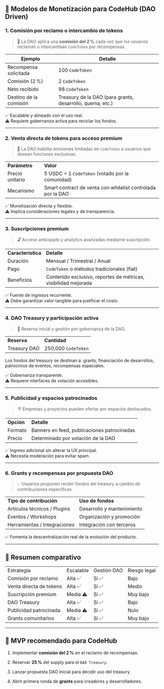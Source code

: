 ## 💸 **Modelos de Monetización para CodeHub (DAO Driven)**

### 1. **Comisión por reclamo o intercambio de tokens**

> 🧾 La DAO aplica una **comisión del 2 %** cada vez que los usuarios reclaman o intercambian `CodeToken` por recompensas.

|**Ejemplo**|**Detalle**|
|---|---|
|Recompensa solicitada|100 `CodeToken`|
|Comisión (2 %)|2 `CodeToken`|
|Neto recibido|98 `CodeToken`|
|Destino de la comisión|Treasury de la DAO (para grants, desarrollo, quema, etc.)|

✅ Escalable y alineado con el uso real.  
⚠️ Requiere gobernanza activa para reciclar los fondos.

---

### 2. **Venta directa de tokens para acceso premium**

> 💱 La DAO habilita emisiones limitadas de `CodeToken` a usuarios que desean funciones exclusivas.

|   |   |
|---|---|
|**Parámetro**|**Valor**|
|Precio unitario|5 USDC = 1 `CodeToken` (votado por la comunidad)|
|Mecanismo|Smart contract de venta con whitelist controlada por la DAO|

✅ Monetización directa y flexible.  
⚠️ Implica consideraciones legales y de transparencia.

---

### 3. **Suscripciones premium**

> 🔓 Acceso anticipado y analytics avanzadas mediante suscripción.

|   |   |
|---|---|
|**Característica**|**Detalle**|
|Duración|Mensual / Trimestral / Anual|
|Pago|`CodeToken` o métodos tradicionales (fiat)|
|Beneficios|Contenido exclusivo, reportes de métricas, visibilidad mejorada|

✅ Fuente de ingresos recurrente.  
⚠️ Debe garantizar valor tangible para justificar el costo.

---

### 4. **DAO Treasury y participación activa**

> 💼 Reserva inicial y gestión por gobernanza de la DAO.

|   |   |
|---|---|
|**Reserva**|**Cantidad**|
|Treasury DAO|250,000 `CodeToken`|

Los fondos del treasury se destinan a: grants, financiación de desarrollos, patrocinios de eventos, recompensas especiales.

✅ Gobernanza transparente.  
⚠️ Requiere interfaces de votación accesibles.

---

### 5. **Publicidad y espacios patrocinados**

> 🪧 Empresas y proyectos pueden ofertar por espacios destacados.

|   |   |
|---|---|
|**Opción**|**Detalle**|
|Formato|Banners en feed, publicaciones patrocinadas|
|Precio|Determinado por votación de la DAO|

✅ Ingreso adicional sin alterar la UX principal.  
⚠️ Necesita moderación para evitar spam.

---

### 6. **Grants y recompensas por propuesta DAO**

> 💡 Usuarios proponen recibir fondos del treasury a cambio de contribuciones específicas.

|   |   |
|---|---|
|**Tipo de contribución**|**Uso de fondos**|
|Artículos técnicos / Plugins|Desarrollo y mantenimiento|
|Eventos / Workshops|Organización y promoción|
|Herramientas / Integraciones|Integración con terceros|

✅ Fomenta la descentralización real de la evolución del producto.

---

## 🧠 Resumen comparativo

|   |   |   |   |
|---|---|---|---|
|Estrategia|Escalable|Gestión DAO|Riesgo legal|
|Comisión por reclamo|Alta ✅|Sí ✅|Bajo|
|Venta directa de tokens|Alta ✅|Sí ✅|Medio|
|Suscripción premium|Media ⚠️|Sí ✅|Muy bajo|
|DAO Treasury|Alta ✅|Sí ✅|Bajo|
|Publicidad patrocinada|Media ⚠️|Sí ✅|Nulo|
|Grants comunitarios|Alta ✅|Sí ✅|Muy bajo|

---

## 🚀 MVP recomendado para CodeHub

1. Implementar **comisión del 2 %** en el reclamo de recompensas.
    
2. Reservar **25 %** del supply para el `DAO Treasury`.
    
3. Lanzar propuesta DAO inicial para decidir uso del treasury.
    
4. Abrir primera ronda de **grants** para creadores y desarrolladores.